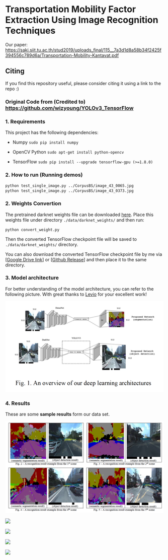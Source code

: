 #  Transportation Mobility Factor Extraction Using Image Recognition Techniques 

Our paper: https://saki.siit.tu.ac.th/stud2019/uploads_final/115__7a3d1d8a58b34f2425f394556c789d6a/Transportation-Mobility-Kantavat.pdf

## Citing

If you find this repository useful, please consider citing it using a link to the repo :)

### Original Code from (Credited to) https://github.com/wizyoung/YOLOv3_TensorFlow

### 1. Requirements

This project has the following dependencies:

- Numpy `sudo pip install numpy`

- OpenCV Python `sudo apt-get install python-opencv`

- TensorFlow `sudo pip install --upgrade tensorflow-gpu (>=1.8.0)`

### 2. How to run (Running demos)

```shell
python test_single_image.py ../CorpusBS/image_43_0065.jpg
python test_single_image.py ../CorpusBS/image_43_0373.jpg
```

### 2. Weights Convertion

The pretrained darknet weights file can be downloaded [here](https://pjreddie.com/media/files/yolov3.weights). Place this weights file under directory `./data/darknet_weights/` and then run:

```shell
python convert_weight.py
```

Then the converted TensorFlow checkpoint file will be saved to `./data/darknet_weights/` directory.

You can also download the converted TensorFlow checkpoint file by me via [[Google Drive link](https://drive.google.com/drive/folders/1mXbNgNxyXPi7JNsnBaxEv1-nWr7SVoQt?usp=sharing)] or [[Github Release](https://github.com/wizyoung/YOLOv3_TensorFlow/releases/)] and then place it to the same directory.

### 3. Model architecture

For better understanding of the model architecture, you can refer to the following picture. With great thanks to [Levio](https://blog.csdn.net/leviopku/article/details/82660381) for your excellent work!

![](https://github.com/kaopanboonyuen/TransportationMobilityFactorExtraction/blob/master/Code/result_on_paper/r1.png?raw=true)

### 4. Results

These are some **sample results** form our data set.

![](https://github.com/kaopanboonyuen/TransportationMobilityFactorExtraction/blob/master/Code/result_on_paper/r2.png?raw=true)

![](https://github.com/kaopanboonyuen/TransportationMobilityFactorExtraction/blob/master/Code/result_on_paper/r3.png?raw=true)

![](https://github.com/kaopanboonyuen/TransportationMobilityFactorExtraction/blob/master/Code/result_on_paper/r4.png?raw=true)

![](https://github.com/kaopanboonyuen/TransportationMobilityFactorExtraction/blob/master/Code/result_on_paper/r5.png?raw=true)

![](https://github.com/kaopanboonyuen/TransportationMobilityFactorExtraction/blob/master/Code/result_on_paper/r6.png?raw=true)


